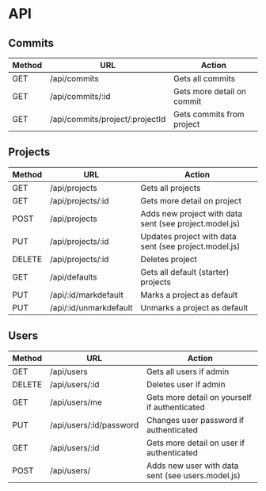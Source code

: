 API
============
## Commits
Method | URL | Action
--- | --- | ---
GET | /api/commits | Gets all commits
GET | /api/commits/:id | Gets more detail on commit
GET | /api/commits/project/:projectId | Gets commits from project

## Projects
Method | URL | Action
--- | --- | ---
GET | /api/projects | Gets all projects
GET | /api/projects/:id | Gets more detail on project
POST | /api/projects | Adds new project with data sent (see project.model.js)
PUT | /api/projects/:id | Updates project with data sent (see project.model.js)
DELETE | /api/projects/:id | Deletes project
GET | /api/defaults | Gets all default (starter) projects
PUT | /api/:id/markdefault | Marks a project as default
PUT | /api/:id/unmarkdefault | Unmarks a project as default

## Users
Method | URL | Action
--- | --- | ---
GET | /api/users | Gets all users if admin
DELETE | /api/users/:id | Deletes user if admin
GET | /api/users/me | Gets more detail on yourself if authenticated
PUT | /api/users/:id/password | Changes user password if authenticated
GET | /api/users/:id | Gets more detail on user if authenticated
POST | /api/users/ | Adds new user with data sent (see users.model.js)
